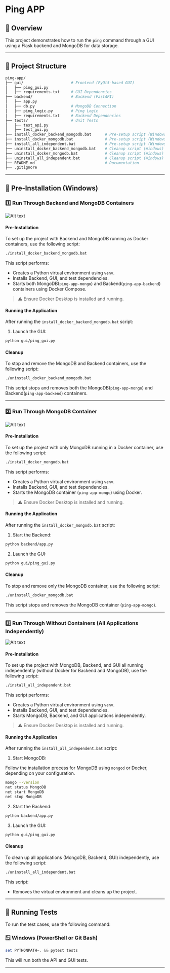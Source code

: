 # Ping APP

## 🚀 Overview

This project demonstrates how to run the `ping` command through a GUI using a Flask backend and MongoDB for data storage.

---

## 📂 Project Structure

```bash
ping-app/
├── gui/                     # Frontend (PyQt5-based GUI)
│   ├── ping_gui.py
│   ├── requirements.txt     # GUI Dependencies
├── backend/                 # Backend (FastAPI)
│   ├── app.py
│   ├── db.py                # MongoDB Connection
│   ├── ping_logic.py        # Ping Logic
│   ├── requirements.txt     # Backend Dependencies
├── tests/                   # Unit Tests
│   ├── test_api.py
│   ├── test_gui.py
├── install_docker_backend_mongodb.bat      # Pre-setup script (Windows) for Backend + MongoDB
├── install_docker_mongodb.bat              # Pre-setup script (Windows) for MongoDB
├── install_all_independent.bat             # Pre-setup script (Windows) for all components independently
├── uninstall_docker_backend_mongodb.bat    # Cleanup script (Windows) for Backend + MongoDB
├── uninstall_docker_mongodb.bat            # Cleanup script (Windows) for MongoDB
├── uninstall_all_independent.bat           # Cleanup script (Windows) for all components independently
├── README.md                               # Documentation
├── .gitignore
```

---

## 🧰 Pre-Installation (Windows)

### 1️⃣ Run Through Backend and MongoDB Containers

![Alt text](images/GUI_with_Docker_MongoDB_Backend.png)

#### **Pre-Installation**

To set up the project with Backend and MongoDB running as Docker containers, use the following script:

```bash
./install_docker_backend_mongodb.bat
```

This script performs:

-   Creates a Python virtual environment using `venv`.
-   Installs Backend, GUI, and test dependencies.
-   Starts both MongoDB(`ping-app-mongo`) and Backend(`ping-app-backend`) containers using Docker Compose.

> ⚠️ Ensure Docker Desktop is installed and running.

#### **Running the Application**

After running the `install_docker_backend_mongodb.bat` script:

1. Launch the GUI:

```bash
python gui/ping_gui.py
```

#### **Cleanup**

To stop and remove the MongoDB and Backend containers, use the following script:

```bash
./uninstall_docker_backend_mongodb.bat
```

This script stops and removes both the MongoDB(`ping-app-mongo`) and Backend(`ping-app-backend`) containers.

---

### 2️⃣ Run Through MongoDB Container

![Alt text](images/GUI_Backend_with_Docker_MongoDB.png)

#### **Pre-Installation**

To set up the project with only MongoDB running in a Docker container, use the following script:

```bash
./install_docker_mongodb.bat
```

This script performs:

-   Creates a Python virtual environment using `venv`.
-   Installs Backend, GUI, and test dependencies.
-   Starts the MongoDB container (`ping-app-mongo`) using Docker.

> ⚠️ Ensure Docker Desktop is installed and running.

#### **Running the Application**

After running the `install_docker_mongodb.bat` script:

1. Start the Backend:

```bash
python backend/app.py
```

2. Launch the GUI:

```bash
python gui/ping_gui.py
```

#### **Cleanup**

To stop and remove only the MongoDB container, use the following script:

```bash
./uninstall_docker_mongodb.bat
```

This script stops and removes the MongoDB container (`ping-app-mongo`).

---

### 3️⃣ Run Through Without Containers (All Applications Independently)

![Alt text](images/GUI_Backend_MongoDB.png)

#### **Pre-Installation**

To set up the project with MongoDB, Backend, and GUI all running independently (without Docker for Backend and MongoDB), use the following script:

```bash
./install_all_independent.bat
```

This script performs:

-   Creates a Python virtual environment using `venv`.
-   Installs Backend, GUI, and test dependencies.
-   Starts MongoDB, Backend, and GUI applications independently.

> ⚠️ Ensure Docker Desktop is installed and running.

#### **Running the Application**

After running the `install_all_independent.bat` script:

1. Start MongoDB:

Follow the installation process for MongoDB using `mongod` or Docker, depending on your configuration.

```bash
mongo --version
net status MongoDB
net start MongoDB
net stop MongoDB
```

2. Start the Backend:

```bash
python backend/app.py
```

3. Launch the GUI:

```bash
python gui/ping_gui.py
```

#### **Cleanup**

To clean up all applications (MongoDB, Backend, GUI) independently, use the following script:

```bash
./uninstall_all_independent.bat
```

This script:

-   Removes the virtual environment and cleans up the project.

---

## 🧪 Running Tests

To run the test cases, use the following command:

### 🪟 Windows (PowerShell or Git Bash)

```powershell
set PYTHONPATH=. && pytest tests
```

This will run both the API and GUI tests.

---
